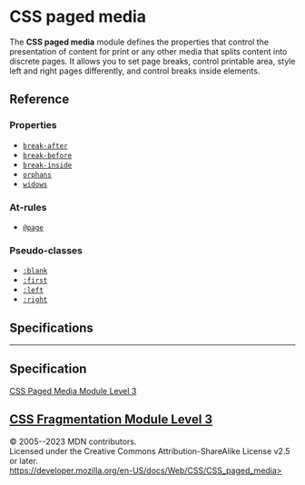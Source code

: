 CSS paged media
===============

The **CSS paged media** module defines the properties that control the
presentation of content for print or any other media that splits content
into discrete pages. It allows you to set page breaks, control printable
area, style left and right pages differently, and control breaks inside
elements.

Reference
---------

### Properties

- [`break-after`](break-after.md)
- [`break-before`](break-before.md)
- [`break-inside`](break-inside.md)
- [`orphans`](orphans.md)
- [`widows`](widows.md)

### At-rules

- [`@page`](@page.md)

### Pseudo-classes

- [`:blank`](:blank)
- [`:first`](:first)
- [`:left`](:left)
- [`:right`](:right)

Specifications
--------------

  -----------------------------------------------------------------------

Specification
  -----------------------------------------------------------------------

  [CSS Paged Media Module Level 3\
  ](https://drafts.csswg.org/css-page/)

[CSS Fragmentation Module Level 3\
  ](https://drafts.csswg.org/css-break/)
  -----------------------------------------------------------------------

© 2005--2023 MDN contributors.\
Licensed under the Creative Commons Attribution-ShareAlike License v2.5
or later.\
https://developer.mozilla.org/en-US/docs/Web/CSS/CSS_paged_media>
